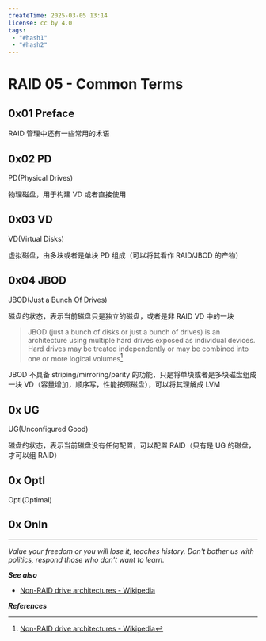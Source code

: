 ```yaml
---
createTime: 2025-03-05 13:14
license: cc by 4.0
tags: 
 - "#hash1" 
 - "#hash2"
---
```


# RAID 05 - Common Terms

## 0x01 Preface

RAID 管理中还有一些常用的术语

## 0x02 PD

PD(Physical Drives)

物理磁盘，用于构建 VD 或者直接使用

## 0x03 VD

VD(Virtual Disks)

虚拟磁盘，由多块或者是单块 PD 组成（可以将其看作 RAID/JBOD 的产物）

## 0x04 JBOD

JBOD(Just a Bunch Of Drives)

磁盘的状态，表示当前磁盘只是独立的磁盘，或者是非 RAID VD 中的一块

> JBOD (just a bunch of disks or just a bunch of drives) is an architecture using multiple hard drives exposed as individual devices. Hard drives may be treated independently or may be combined into one or more logical volumes[^1]

JBOD 不具备 striping/mirroring/parity 的功能，只是将单块或者是多块磁盘组成一块 VD（容量增加，顺序写，性能按照磁盘），可以将其理解成 LVM

## 0x UG

UG(Unconfigured Good)

磁盘的状态，表示当前磁盘没有任何配置，可以配置 RAID（只有是 UG 的磁盘，才可以组 RAID）

## 0x Optl

Optl(Optimal)

## 0x Onln



---
*Value your freedom or you will lose it, teaches history. Don't bother us with politics, respond those who don't want to learn.*

***See also***

- [Non-RAID drive architectures - Wikipedia](https://en.wikipedia.org/wiki/Non-RAID_drive_architectures)


***References***

[^1]:[Non-RAID drive architectures - Wikipedia](https://en.wikipedia.org/wiki/Non-RAID_drive_architectures)



